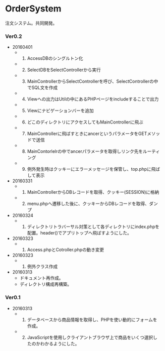 # OrderSystem
注文システム。共同開発。


### Ver0.2
- 20160401
	+ 1. AccessDBのシングルトン化
	+ 2. SelectDBをSelectControllerから実行
	+ 3. MainControllerからSelectControllerを呼び、SelectControllerの中でSQL文を作成
	+ 4. Viewへの出力はUtilの中にあるPHPページをincludeすることで出力
	+ 5. Viewにナビゲーションバーを追加
	+ 6. どこのディレクトリにアクセスしてもMainControllerに飛ぶ
	+ 7. MainControllerに飛ばすときにancerというパラメータをGETメソッドで送信
	+ 8. MainContorlelrの中でancerパラメータを取得しリンク先をルーティング
	+ 9. 例外発生時はクッキーにエラーメッセージを保管し、top.phpに飛ばして表示
- 20160331
    + 1. MainControllerからDBレコードを取得、クッキー(SESSION)に格納
    + 2. menu.phpへ遷移した後に、クッキーからDBレコードを取得、ダンプ
- 20160324
    + 1. ディレクトリトラバーサル対策として各ディレクトリにindex.phpを配置。header()でアプリトップへ飛ばすようにした。
- 20160323
    + 1. Access.phpとCotroller.phpの動き変更
- 20160323
    + 1. 例外クラス作成
- 20160313
    + ドキュメント再作成。
    + ディレクトリ構成再構築。
    
### Ver0.1
- 20160313
	+ 1. データベースから商品情報を取得し、PHPを使い動的にフォームを作成。
	+ 2. JavaScriptを使用しクライアントブラウザ上で商品をいくつ選択したのかわかるようにした。

